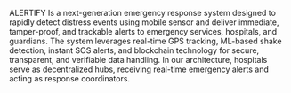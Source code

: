  ALERTIFY Is a next-generation emergency response system designed to rapidly detect distress events using mobile sensor and deliver immediate, tamper-proof, and trackable alerts to emergency services, hospitals, and guardians. The system leverages real-time GPS tracking, ML-based shake detection, instant SOS alerts, and blockchain technology for secure, transparent, and verifiable data handling.  In our architecture, hospitals serve as decentralized hubs, receiving real-time emergency alerts and acting as response coordinators.
